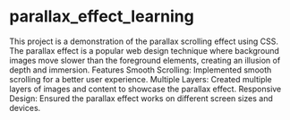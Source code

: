 # parallax_effect_learning
This project is a demonstration of the parallax scrolling effect using CSS. The parallax effect is a popular web design technique where background images move slower than the foreground elements, creating an illusion of depth and immersion.
Features
Smooth Scrolling: Implemented smooth scrolling for a better user experience.
Multiple Layers: Created multiple layers of images and content to showcase the parallax effect.
Responsive Design: Ensured the parallax effect works on different screen sizes and devices.
